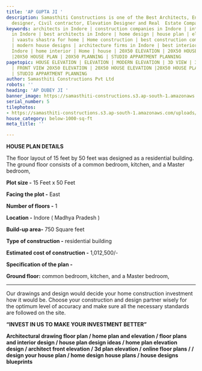 ```yaml
---
title: 'AP GUPTA JI '
description: Samasthiti Constructions is one of the Best Architects, Engineer, Interior
  designer, Civil contractor, Elevation Designer and Real  Estate Companies in Indore.
keywords: architects in Indore | construction companies in Indore | interior designer
  in Indore | best architects in Indore | home design | house plan | elevation design
  | vaastu shastra for home | Home construction | best construction companies in Indore
  | modern house designs | architecture firms in Indore | best interior designer in
  Indore | home interior | Home | house | 20X50 ELEVATION | 20X50 HOUSE ELEVATION
  |20X50 HOUSE PLAN | 20X50 PLANNING | STUDIO APPARTMENT PLANNING
pagetopic: HOUSE ELEVATION | ELEVATION | MODERN ELEVATION | 3D VIEW | 3D ELEVATION
  | FRONT VIEW 20X50 ELEVATION | 20X50 HOUSE ELEVATION |20X50 HOUSE PLAN | 20X50 PLANNING
  | STUDIO APPARTMENT PLANNING
author: Samasthiti Constructions Pvt Ltd
robots: ''
heading: 'AP DUBEY JI '
banner_image: https://samasthiti-constructions.s3.ap-south-1.amazonaws.com/uploads/Copy-of-Copy-of-AP-DUBEY-JI.webp
serial_number: 5
tilephotos:
- https://samasthiti-constructions.s3.ap-south-1.amazonaws.com/uploads/Copy-of-Copy-of-AP-DUBEY-JI.webp
house_category: below-1000-sq-ft
meta_title: ''

---
```

**HOUSE PLAN DETAILS**

The floor layout of 15 feet by 50 feet was designed as a residential building. The ground floor consists of a common bedroom, kitchen, and a Master bedroom,

**Plot size -** 15 Feet x 50 Feet

**Facing the plot -** East

**Number of floors -** 1

**Location -** Indore ( Madhya Pradesh )

**Build-up area-** 750 Square feet

**Type of construction -** residential building

**Estimated cost of construction -** 1,012,500/-

**Specification of the plan -**

**Ground floor:** common bedroom, kitchen, and a Master bedroom,

***

Our drawings and design would decide your home construction investment how it would be. Choose your construction and design partner wisely for the optimum level of accuracy and make sure all the necessary standards are followed on the site.

**“INVEST IN US TO MAKE YOUR INVESTMENT BETTER”**

**Architectural drawing floor plan / home plan and elevation / floor plans and interior design / house plan design ideas / home plan elevation design / architect front elevation / 3d plan elevation / online floor plans / / design your house plan / home design house plans / house designs blueprints**